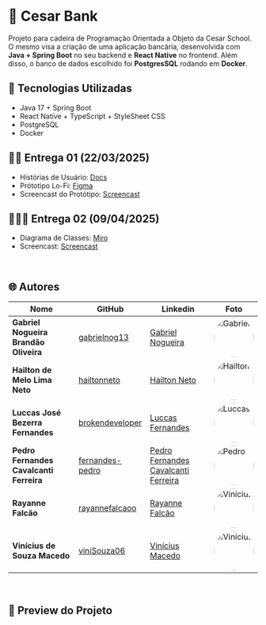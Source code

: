 # 📒 Cesar Bank

Projeto para cadeira de Programação Orientada a Objeto da Cesar School. O mesmo visa a criação de uma aplicação bancária, desenvolvida com **Java + Spring Boot** no seu backend e **React Native** no frontend. Além disso, o banco de dados escolhido foi **PostgresSQL** rodando em **Docker**.

## 🚀 Tecnologias Utilizadas
- Java 17 + Spring Boot
- React Native + TypeScript + StyleSheet CSS 
- PostgreSQL 
- Docker 

## ✍🏻 Entrega 01 (22/03/2025)

- Histórias de Usuário: [Docs](https://docs.google.com/document/d/1LPuNzA818wmWqfB-BqDbfuLC_J_DybOAsH4cZ6EV2io/edit?usp=sharing)
- Prótotipo Lo-Fi: [Figma](https://www.figma.com/design/lzPT31RB0w2aoAeWWl14mn/Untitled?node-id=0-1&m=dev&t=9cF5jMYkNecUnVDZ-1)
- Screencast do Protótipo: [Screencast](https://youtu.be/MXjEJrIXQXo)

## 🏋🏻‍♀️ Entrega 02 (09/04/2025)

- Diagrama de Classes: [Miro](https://miro.com/welcomeonboard/SnhFMC8wQVBMZS9zcXVDeWxINTZGR3JmL1RObndMMkpmeXhLMFZITlVtZTQwZ2E3KzhUQXdHTlZsd0owMmhxMjRSV1ZGWUs5bmE3aDZYYmdVSEQ5L0lTSnZqS2JsSHcwOEVycUdBK3NJdkZ3UzRnMjJUcnltS1dhNXlaa29HRXFyVmtkMG5hNDA3dVlncnBvRVB2ZXBnPT0hdjE=?share_link_id=374898219816)
- Screencast: [Screencast](https://youtu.be/9nJGwfglaHM)

<br>

## 🌐 Autores

| Nome | GitHub | Linkedin | Foto |
|------|--------|----------|------|
| **Gabriel Nogueira Brandão Oliveira** | [gabrielnog13](https://github.com/gabrielnog13) | [Gabriel Nogueira](https://www.linkedin.com/in/gabrielnog13/) | <img style="border-radius: 50%" src="https://github.com/user-attachments/assets/697af017-6dfe-43eb-80bc-c275c3e27c87" width="80px;" alt="Gabriel"/> |
| **Hailton de Melo Lima Neto** | [hailtonneto](https://github.com/hailtonneto) | [Hailton Neto](https://www.linkedin.com/in/hailton-neto-2a81a1196/) | <img style="border-radius: 50%" src="https://avatars.githubusercontent.com/u/130097508?v=4" width="80px;" alt="Hailton"/> |
| **Luccas José Bezerra Fernandes** | [brokendeveloper](https://github.com/brokendeveloper) | [Luccas Fernandes](https://www.linkedin.com/in/luccas-fernandes-07a283239/) | <img style="border-radius: 50%" src="https://github.com/user-attachments/assets/a70ef660-ca80-4ee2-b52b-839a85b65863" width="80px;" alt="Luccas"/> |
| **Pedro Fernandes Cavalcanti Ferreira** | [fernandes-pedro](https://github.com/fernandes-pedro) | [Pedro Fernandes Cavalcanti Ferreira](https://www.linkedin.com/in/pedro-fernandes-cavalcanti-ferreira-621591241/) | <img style="border-radius: 50%" src="https://avatars.githubusercontent.com/u/180231483?v=4" width="80px;" alt="Pedro"/> |
| **Rayanne Falcão** | [rayannefalcaoo](https://github.com/rayannefalcaoo) | [Rayanne Falcão](https://www.linkedin.com/in/rayanne-falc%C3%A3o-1415b1270/) | <img style="border-radius: 50%" src="https://github.com/user-attachments/assets/3539371e-78bd-4184-8924-0eeb40d6d761" width="80px;" alt="Vinícius"/> |
| **Vinícius de Souza Macedo** | [viniSouza06](https://github.com/viniSouza06) | [Vinícius Macedo](https://www.linkedin.com/in/vinicius-macedo-8a5873300/) | <img style="border-radius: 50%" src="https://github.com/user-attachments/assets/8bfa89eb-dda1-40e2-a611-7810fb55c169" width="80px;" alt="Vinícius"/> |

<br>

## 🔗 Preview do Projeto
